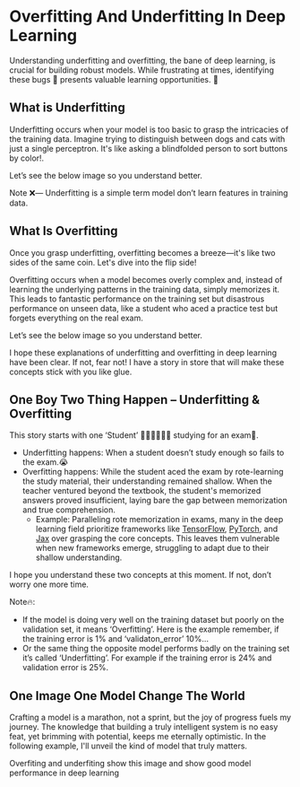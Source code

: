 # Overfitting And Underfitting In Deep Learning

Understanding underfitting and overfitting, the bane of deep learning, is crucial for building robust models. While frustrating at times, identifying these bugs 💩 presents valuable learning opportunities. 🔰

## What is Underfitting

Underfitting occurs when your model is too basic to grasp the intricacies of the training data. Imagine trying to distinguish between dogs and cats with just a single perceptron. It's like asking a blindfolded person to sort buttons by color!. 

Let’s see the below image so you understand better.

Note ❌— Underfitting is a simple term model don’t learn features in training data.

## What Is Overfitting

Once you grasp underfitting, overfitting becomes a breeze—it's like two sides of the same coin. Let's dive into the flip side!

Overfitting occurs when a model becomes overly complex and, instead of learning the underlying patterns in the training data, simply memorizes it. This leads to fantastic performance on the training set but disastrous performance on unseen data, like a student who aced a practice test but forgets everything on the real exam.

Let’s see the below image so you understand better.


I hope these explanations of underfitting and overfitting in deep learning have been clear. If not, fear not! I have a story in store that will make these concepts stick with you like glue.

## One Boy Two Thing Happen – Underfitting & Overfitting

This story starts with one ‘Student’ 👨🏻‍🎓👩🏻‍🎓 studying for an exam💯.

- Underfitting happens: When a student doesn’t study enough so fails to the exam.😭
- Overfitting happens: 
While the student aced the exam by rote-learning the study material, their understanding remained shallow. When the teacher ventured beyond the textbook, the student's memorized answers proved insufficient, laying bare the gap between memorization and true comprehension.
    - Example: Paralleling rote memorization in exams, many in the deep learning field prioritize frameworks like [TensorFlow](https://www.tensorflow.org/), [PyTorch](https://pytorch.org/), and [Jax](https://jax.readthedocs.io/en/latest/index.html) over grasping the core concepts. This leaves them vulnerable when new frameworks emerge, struggling to adapt due to their shallow understanding.

I hope you understand these two concepts at this moment. If not, don’t worry one more time.

Note🔥:
- If the model is doing very well on the training dataset but poorly on the validation set, it means ‘Overfitting’. Here is the example remember, if the training error is 1% and ‘validaton_error’ 10%…
- Or the same thing the opposite model performs badly on the training set it’s called ‘Underfitting’. For example if the training error is 24% and validation error is 25%.

## One Image One Model Change The World

Crafting a model is a marathon, not a sprint, but the joy of progress fuels my journey. The knowledge that building a truly intelligent system is no easy feat, yet brimming with potential, keeps me eternally optimistic. In the following example, I'll unveil the kind of model that truly matters.

Overfiting and underfiting show this image and show good model performance in deep learning




